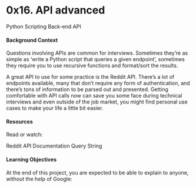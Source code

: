 # 0x16. API advanced

Python Scripting Back-end API
#### Background Context
Questions involving APIs are common for interviews. Sometimes they’re as simple as ‘write a Python script that queries a given endpoint’, sometimes they require you to use recursive functions and format/sort the results.

A great API to use for some practice is the Reddit API. There’s a lot of endpoints available, many that don’t require any form of authentication, and there’s tons of information to be parsed out and presented. Getting comfortable with API calls now can save you some face during technical interviews and even outside of the job market, you might find personal use cases to make your life a little bit easier.

#### Resources
Read or watch:

Reddit API Documentation
Query String
#### Learning Objectives
At the end of this project, you are expected to be able to explain to anyone, without the help of Google: 
